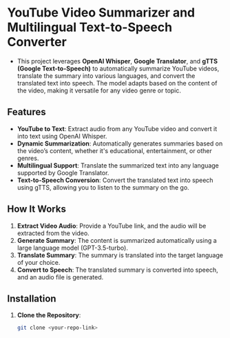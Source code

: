 # **YouTube Video Summarizer and Multilingual Text-to-Speech Converter**

- This project leverages **OpenAI Whisper**, **Google Translator**, and **gTTS (Google Text-to-Speech)** to automatically summarize YouTube videos, translate the summary into various languages, and convert the translated text into speech. The model adapts based on the content of the video, making it versatile for any video genre or topic.

## **Features**
- **YouTube to Text**: Extract audio from any YouTube video and convert it into text using OpenAI Whisper.
- **Dynamic Summarization**: Automatically generates summaries based on the video’s content, whether it's educational, entertainment, or other genres.
- **Multilingual Support**: Translate the summarized text into any language supported by Google Translator.
- **Text-to-Speech Conversion**: Convert the translated text into speech using gTTS, allowing you to listen to the summary on the go.
  
## **How It Works**
1. **Extract Video Audio**: Provide a YouTube link, and the audio will be extracted from the video.
2. **Generate Summary**: The content is summarized automatically using a large language model (GPT-3.5-turbo).
3. **Translate Summary**: The summary is translated into the target language of your choice.
4. **Convert to Speech**: The translated summary is converted into speech, and an audio file is generated.

## **Installation**

1. **Clone the Repository**:
   ```bash
   git clone <your-repo-link>
